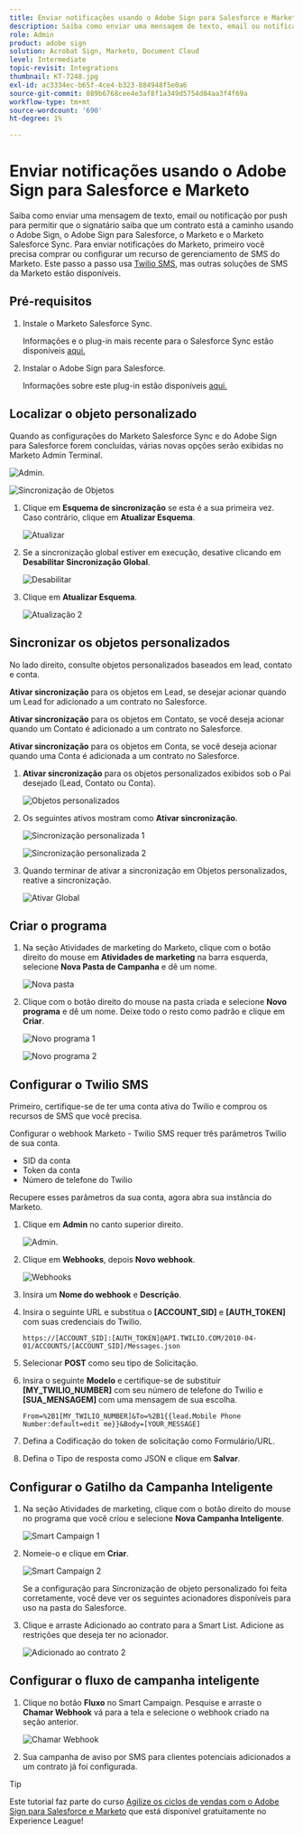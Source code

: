 ```yaml
---
title: Enviar notificações usando o Adobe Sign para Salesforce e Marketo
description: Saiba como enviar uma mensagem de texto, email ou notificação por push para permitir que o signatário saiba que um contrato está a caminho
role: Admin
product: adobe sign
solution: Acrobat Sign, Marketo, Document Cloud
level: Intermediate
topic-revisit: Integrations
thumbnail: KT-7248.jpg
exl-id: ac3334ec-b65f-4ce4-b323-884948f5e0a6
source-git-commit: 089b6768cee4e3af8f1a349d5754d84aa3f4f69a
workflow-type: tm+mt
source-wordcount: '690'
ht-degree: 1%

---
```


# Enviar notificações usando o Adobe Sign para Salesforce e Marketo

Saiba como enviar uma mensagem de texto, email ou notificação por push para permitir que o signatário saiba que um contrato está a caminho usando o Adobe Sign, o Adobe Sign para Salesforce, o Marketo e o Marketo Salesforce Sync. Para enviar notificações do Marketo, primeiro você precisa comprar ou configurar um recurso de gerenciamento de SMS do Marketo. Este passo a passo usa [Twilio SMS](https://launchpoint.marketo.com/twilio/twilio-sms-for-marketo/), mas outras soluções de SMS da Marketo estão disponíveis.

## Pré-requisitos

1. Instale o Marketo Salesforce Sync.

   Informações e o plug-in mais recente para o Salesforce Sync estão disponíveis [aqui.](https://experienceleague.adobe.com/docs/marketo/using/product-docs/crm-sync/salesforce-sync/understanding-the-salesforce-sync.html)

1. Instalar o Adobe Sign para Salesforce.

   Informações sobre este plug-in estão disponíveis [aqui.](https://helpx.adobe.com/ca/sign/using/salesforce-integration-installation-guide.html)

## Localizar o objeto personalizado

Quando as configurações do Marketo Salesforce Sync e do Adobe Sign para Salesforce forem concluídas, várias novas opções serão exibidas no Marketo Admin Terminal.

![Admin.](assets/adminTab.png)

![Sincronização de Objetos](assets/salesforceAdmin.png)

1. Clique em **Esquema de sincronização** se esta é a sua primeira vez. Caso contrário, clique em **Atualizar Esquema**.

   ![Atualizar](assets/refreshSchema1.png)

1. Se a sincronização global estiver em execução, desative clicando em **Desabilitar Sincronização Global**.

   ![Desabilitar](assets/disableGlobal.png)

1. Clique em **Atualizar Esquema**.

   ![Atualização 2](assets/refreshSchema2.png)

## Sincronizar os objetos personalizados

No lado direito, consulte objetos personalizados baseados em lead, contato e conta.

**Ativar sincronização** para os objetos em Lead, se desejar acionar quando um Lead for adicionado a um contrato no Salesforce.

**Ativar sincronização** para os objetos em Contato, se você deseja acionar quando um Contato é adicionado a um contrato no Salesforce.

**Ativar sincronização** para os objetos em Conta, se você deseja acionar quando uma Conta é adicionada a um contrato no Salesforce.

1. **Ativar sincronização** para os objetos personalizados exibidos sob o Pai desejado (Lead, Contato ou Conta).

   ![Objetos personalizados](assets/customObjects.png)

1. Os seguintes ativos mostram como **Ativar sincronização**.

   ![Sincronização personalizada 1](assets/customObjectSync1.png)

   ![Sincronização personalizada 2](assets/customObjectSync2.png)

1. Quando terminar de ativar a sincronização em Objetos personalizados, reative a sincronização.

   ![Ativar Global](assets/enableGlobal.png)

## Criar o programa

1. Na seção Atividades de marketing do Marketo, clique com o botão direito do mouse em **Atividades de marketing** na barra esquerda, selecione **Nova Pasta de Campanha** e dê um nome.

   ![Nova pasta](assets/newFolder.png)

1. Clique com o botão direito do mouse na pasta criada e selecione **Novo programa** e dê um nome. Deixe todo o resto como padrão e clique em **Criar**.

   ![Novo programa 1](assets/newProgram1.png)

   ![Novo programa 2](assets/newProgram2.png)

## Configurar o Twilio SMS

Primeiro, certifique-se de ter uma conta ativa do Twilio e comprou os recursos de SMS que você precisa.

Configurar o webhook Marketo - Twilio SMS requer três parâmetros Twilio de sua conta.

- SID da conta
- Token da conta
- Número de telefone do Twilio

Recupere esses parâmetros da sua conta, agora abra sua instância do Marketo.

1. Clique em **Admin** no canto superior direito.

   ![Admin.](assets/adminTab.png)

1. Clique em **Webhooks**, depois **Novo webhook**.

   ![Webhooks](assets/webhooks.png)

1. Insira um **Nome do webhook** e **Descrição**.

1. Insira o seguinte URL e substitua o **[ACCOUNT_SID]** e **[AUTH_TOKEN]** com suas credenciais do Twilio.

   ```
   https://[ACCOUNT_SID]:[AUTH_TOKEN]@API.TWILIO.COM/2010-04-01/ACCOUNTS/[ACCOUNT_SID]/Messages.json
   ```

1. Selecionar **POST** como seu tipo de Solicitação.

1. Insira o seguinte **Modelo** e certifique-se de substituir **[MY_TWILIO_NUMBER]** com seu número de telefone do Twilio e **[SUA_MENSAGEM]** com uma mensagem de sua escolha.

   ```
   From=%2B1[MY_TWILIO_NUMBER]&To=%2B1{{lead.Mobile Phone Number:default=edit me}}&Body=[YOUR_MESSAGE]
   ```

1. Defina a Codificação do token de solicitação como Formulário/URL.

1. Defina o Tipo de resposta como JSON e clique em **Salvar**.

## Configurar o Gatilho da Campanha Inteligente

1. Na seção Atividades de marketing, clique com o botão direito do mouse no programa que você criou e selecione **Nova Campanha Inteligente**.

   ![Smart Campaign 1](assets/smartCampaign1.png)

1. Nomeie-o e clique em **Criar**.

   ![Smart Campaign 2](assets/smartCampaign3.png)

   Se a configuração para Sincronização de objeto personalizado foi feita corretamente, você deve ver os seguintes acionadores disponíveis para uso na pasta do Salesforce.

1. Clique e arraste Adicionado ao contrato para a Smart List. Adicione as restrições que deseja ter no acionador.

   ![Adicionado ao contrato 2](assets/addedToAgreement2.png)

## Configurar o fluxo de campanha inteligente

1. Clique no botão **Fluxo** no Smart Campaign. Pesquise e arraste o **Chamar Webhook** vá para a tela e selecione o webhook criado na seção anterior.

   ![Chamar Webhook](assets/callWebhook.png)

1. Sua campanha de aviso por SMS para clientes potenciais adicionados a um contrato já foi configurada.

>[!TIP]
>
>Este tutorial faz parte do curso [Agilize os ciclos de vendas com o Adobe Sign para Salesforce e Marketo](https://experienceleague.adobe.com/?recommended=Sign-U-1-2021.1) que está disponível gratuitamente no Experience League!